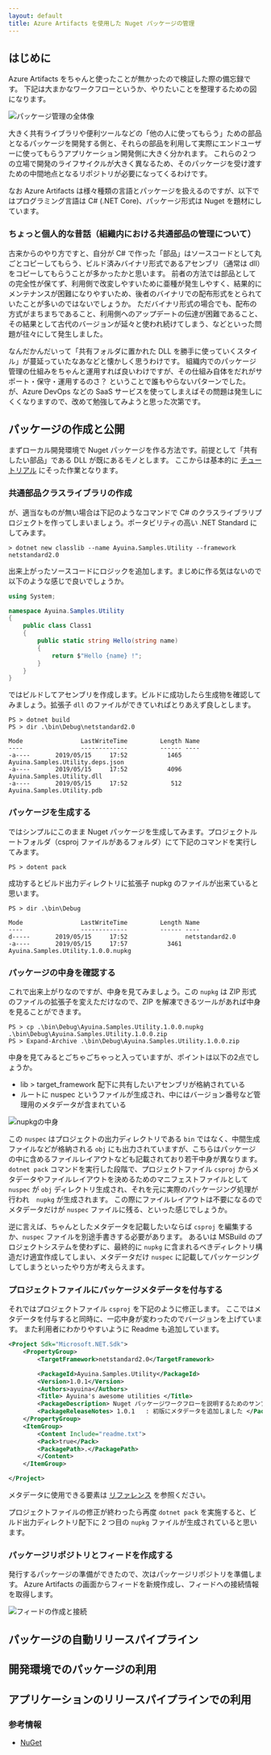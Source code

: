 ```yaml
---
layout: default
title: Azure Artifacts を使用した Nuget パッケージの管理
---
```


## はじめに

Azure Artifacts をちゃんと使ったことが無かったので検証した際の備忘録です。
下記は大まかなワークフローというか、やりたいことを整理するための図になります。

![パッケージ管理の全体像](./images/package-management-workflow.png)

大きく共有ライブラリや便利ツールなどの「他の人に使ってもらう」ための部品となるパッケージを開発する側と、それらの部品を利用して実際にエンドユーザーに使ってもらうアプリケーション開発側に大きく分かれます。
これらの２つの立場で開発のライフサイクルが大きく異なるため、そのパッケージを受け渡すための中間地点となるリポジトリが必要になってくるわけです。

なお Azure Artifacts は様々種類の言語とパッケージを扱えるのですが、以下ではプログラミング言語は C# (.NET Core)、パッケージ形式は Nuget を題材にしています。

### ちょっと個人的な昔話（組織内における共通部品の管理について）

古来からのやり方ですと、自分が C# で作った「部品」はソースコードとして丸ごとコピーしてもらう、ビルド済みバイナリ形式であるアセンブリ（通常は dll）をコピーしてもらうことが多かったかと思います。
前者の方法では部品としての完全性が保てず、利用側で改変しやすいために亜種が発生しやすく、結果的にメンテナンスが困難になりやすいため、後者のバイナリでの配布形式をとられていたことが多いのではないでしょうか。
ただバイナリ形式の場合でも、配布の方式がまちまちであること、利用側へのアップデートの伝達が困難であること、その結果として古代のバージョンが延々と使われ続けてしまう、などといった問題が往々にして発生しました。

なんだかんだいって「共有フォルダに置かれた DLL を勝手に使っていくスタイル」が蔓延っていたなあなどと懐かしく思うわけです。
組織内でのパッケージ管理の仕組みをちゃんと運用すれば良いわけですが、その仕組み自体をだれがサポート・保守・運用するのさ？ ということで誰もやらないパターンでした。
が、Azure DevOps などの SaaS サービスを使ってしまえばその問題は発生しにくくなりますので、改めて勉強してみようと思った次第です。

## パッケージの作成と公開

まずローカル開発環境で Nuget パッケージを作る方法です。前提として「共有したい部品」である DLL が既にあるモノとします。
ここからは基本的に
[チュートリアル](https://github.com/ayuina/ainaba-csa-blog/blob/package-management-by-azure-artifact/package-management-with-azure-artifacts/index.md)
にそった作業となります。

### 共通部品クラスライブラリの作成

が、適当なものが無い場合は下記のようなコマンドで C# のクラスライブラリプロジェクトを作ってしまいましょう。ポータビリティの高い .NET Standard にしてみます。

```pwsh
> dotnet new classlib --name Ayuina.Samples.Utility --framework netstandard2.0
```

出来上がったソースコードにロジックを追加します。まじめに作る気はないので以下のような感じで良いでしょうか。

```csharp
using System;

namespace Ayuina.Samples.Utility
{
    public class Class1
    {
        public static string Hello(string name)
        {
            return $"Hello {name} !";
        }
    }
}
```

ではビルドしてアセンブリを作成します。ビルドに成功したら生成物を確認してみましょう。拡張子 `dll` のファイルができていればとりあえず良しとします。

```pwsh
PS > dotnet build
PS > dir .\bin\Debug\netstandard2.0

Mode                LastWriteTime         Length Name
----                -------------         ------ ----
-a----       2019/05/15     17:52           1465 Ayuina.Samples.Utility.deps.json
-a----       2019/05/15     17:52           4096 Ayuina.Samples.Utility.dll
-a----       2019/05/15     17:52            512 Ayuina.Samples.Utility.pdb
```

### パッケージを生成する

ではシンプルにこのまま Nuget パッケージを生成してみます。プロジェクトルートフォルダ（csproj ファイルがあるフォルダ）にて下記のコマンドを実行してみます。

```pwsh
PS > dotent pack
```

成功するとビルド出力ディレクトリに拡張子 nupkg のファイルが出来ていると思います。

```pwsh
PS > dir .\bin\Debug

Mode                LastWriteTime         Length Name
----                -------------         ------ ----
d-----       2019/05/15     17:52                netstandard2.0
-a----       2019/05/15     17:57           3461 Ayuina.Samples.Utility.1.0.0.nupkg
```

### パッケージの中身を確認する

これで出来上がりなのですが、中身を見てみましょう。この `nupkg` は ZIP 形式のファイルの拡張子を変えただけなので、ZIP を解凍できるツールがあれば中身を見ることができます。

```pwsh
PS > cp .\bin\Debug\Ayuina.Samples.Utility.1.0.0.nupkg .\bin\Debug\Ayuina.Samples.Utility.1.0.0.zip
PS > Expand-Archive .\bin\Debug\Ayuina.Samples.Utility.1.0.0.zip
```

中身を見てみるとごちゃごちゃっと入っていますが、ポイントは以下の2点でしょうか。
- lib > target_framework 配下に共有したいアセンブリが格納されている
- ルートに nuspec というファイルが生成され、中にはバージョン番号など管理用のメタデータが含まれている

![nupkgの中身](./images/inside-nupkg.png)

この `nuspec` はプロジェクトの出力ディレクトリである `bin` ではなく、中間生成ファイルなどが格納される `obj` にも出力されていますが、こちらはパッケージの中に含めるファイルレイアウトなども記載されており若干中身が異なります。
`dotnet pack` コマンドを実行した段階で、プロジェクトファイル `csproj` からメタデータやファイルレイアウトを決めるためのマニフェストファイルとして `nuspec` が `obj` ディレクトリ生成され、それを元に実際のパッケージング処理が行われ　`nupkg` が生成されます。
この際にファイルレイアウトは不要になるのでメタデータだけが `nuspec` ファイルに残る、といった感じでしょうか。

逆に言えば、ちゃんとしたメタデータを記載したいならば `csproj` を編集するか、`nuspec` ファイルを別途手書きする必要があります。
あるいは MSBuild のプロジェクトシステムを使わずに、最終的に `nupkg` に含まれるべきディレクトリ構造だけ適宜作成してしまい、メタデータだけ `nuspec` に記載してパッケージングしてしまうといったやり方が考えらえます。

### プロジェクトファイルにパッケージメタデータを付与する

それではプロジェクトファイル `csproj` を下記のように修正します。
ここではメタデータを付与すると同時に、一応中身が変わったのでバージョンを上げています。
また利用者にわかりやすいように Readme も追加しています。

```xml
<Project Sdk="Microsoft.NET.Sdk">
    <PropertyGroup>
        <TargetFramework>netstandard2.0</TargetFramework>

        <PackageId>Ayuina.Samples.Utility</PackageId>
        <Version>1.0.1</Version>
        <Authors>ayuina</Authors>
        <Title> Ayuina's awesome utilities </Title>
        <PackageDescription> Nuget パッケージワークフローを説明するためのサンプルパッケージです。 </PackageDescription>
        <PackageReleaseNotes> 1.0.1   : 初版にメタデータを追加しました </PackageReleaseNotes>
    </PropertyGroup>
    <ItemGroup>
        <Content Include="readme.txt">
        <Pack>true</Pack>
        <PackagePath>.</PackagePath>
        </Content>
    </ItemGroup>

</Project>
```

メタデータに使用できる要素は
[リファレンス](https://docs.microsoft.com/ja-jp/dotnet/core/tools/csproj#nuget-metadata-properties)
を参照ください。

プロジェクトファイルの修正が終わったら再度 `dotnet pack` を実施すると、ビルド出力ディレクトリ配下に 2 つ目の `nupkg` ファイルが生成されていると思います。

### パッケージリポジトリとフィードを作成する

発行するパッケージの準備ができたので、次はパッケージリポジトリを準備します。
Azure Artifacts の画面からフィードを新規作成し、フィードへの接続情報を取得します。

![フィードの作成と接続](./images/create-and-connect-feed.png)



## パッケージの自動リリースパイプライン

## 開発環境でのパッケージの利用

## アプリケーションのリリースパイプラインでの利用


### 参考情報

- [NuGet](https://docs.microsoft.com/ja-jp/nuget/what-is-nuget)
